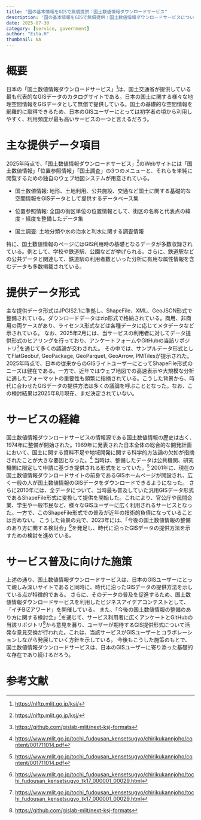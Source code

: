 ```yaml
---
title: "国の基本情報をGISで無償提供：国土数値情報ダウンロードサービス"
description: '国の基本情報をGISで無償提供：国土数値情報ダウンロードサービスについて'
date: 2025-07-30
category: [service, government]
author: "Eita.H"
thumbnail: NA
---
```


# 概要
日本の「国土数値情報ダウンロードサービス」[^1]は、国土交通省が提供している最も代表的なGISデータのカタログサイトである。日本の国土に関する様々な地理空間情報をGISデータとして無償で提供している。国土の基礎的な空間情報を網羅的に取得できるため、日本のGISユーザーにとっては初学者の頃から利用しやすく、利用頻度が最も高いサービスの一つと言えるだろう。

# 主な提供データ項目
2025年時点で、「国土数値情報ダウンロードサービス」[^1]のWebサイトには「国土数値情報」「位置参照情報」「国土調査」の3つのメニューと、それらを単純に閲覧するための独自のウェブ地図システムが用意されている。

 - 国土数値情報: 地形、土地利用、公共施設、交通など国土に関する基礎的な空間情報をGISデータとして提供するデータベース集

 - 位置参照情報: 全国の街区単位の位置情報として、街区の名称と代表点の緯度・経度を整備したデータ集

 - 国土調査: 土地分類や水の治水と利水に関する調査情報

特に、国土数値情報のページにはGIS利用時の基礎となるデータが多数収録されている。例として、学校や鉄道駅、公園などが挙げられる。さらに、鉄道駅などの公共データと関連して、鉄道駅の利用者数といった分析に有用な属性情報を含むデータも多数掲載されている。

# 提供データ形式
主な提供データ形式はJPGIS2.1に準拠し、ShapeFile、XML、GeoJSON形式で整備されている。ダウンロードデータはzip形式で格納されている。商用、非商用の両ケースがあり、ライセンス形式などは各種データに応じてメタデータなど示されている。
なお、2025年2月には、当サービスの利用者に対してデータ提供形式のヒアリングを行っており、アンケートフォームやGitHubの当該リポジトリ[^2]を通じて多くの議論が交わされた。
その中では、サンプルデータ形式としてFlatGeobuf, GeoPackage, GeoParquet, GeoArrow, PMTilesが提示された。2025年時点で、日本の従来からのGISライトユーザーにとってShapeFile形式のニーズは健在である。一方で、近年ではウェブ地図での高速表示や大規模な分析に適したフォーマットの重要性も頻繁に指摘されている。こうした背景から、時代に合わせたGISデータの提供方法は多くの議論を呼ぶこととなった。なお、この検討結果は2025年8月現在、まだ決定されていない。

# サービスの経緯
国土数値情報ダウンロードサービスの情報源である国土数値情報の歴史は古く、1974年に整備が開始された。1969年に発表された日本全体の総合的な開発計画において、国土に関する資料不足や地域開発に関する科学的方法論の欠如が指摘されたことが大きな要因となった。[^3] 当時は、整備したデータは公共機関、研究機関に限定して申請に基づき提供される形式をとっていた。[^3]
2001年に、現在の国土数値情報ダウンロードサイトの前身であるGISホームページが開設され、広く一般の人が国土数値情報のGISデータをダウンロードできるようになった。
さらに2010年には、全データについて、当時最も普及していた汎用GISデータ形式であるShapeFile形式に変換して提供を開始した。これにより、官公庁や民間企業、学生や一般市民など、様々なGISユーザーに広く利用されるサービスとなった。一方で、このShapeFile形式での普及が近年の技術的負債になっていることは否めない。
こうした背景の元で、2023年には、「今後の国土数値情報の整備のあり方に関する検討会」[^4]を発足し、時代に沿ったGISデータの提供方法を示すための検討を進めている。

# サービス普及に向けた施策
上述の通り、国土数値情報ダウンロードサービスは、日本のGISユーザーにとって親しみ深いサイトであると同時に、時代に沿ったGISデータの提供方法を示している点が特徴的である。
さらに、そのデータの普及を促進するため、国土数値情報ダウンロードサービスを利用したビジネスアイデアコンテストとして、「イチBIZアワード」を開催している。
また、「今後の国土数値情報の整備のあり方に関する検討会」[^4]を通じて、サービス利用者に広くアンケートとGitHubの当該リポジトリ[^2]から意見を募り、ユーザーが期待するGIS提供形式について活発な意見交換が行われた。これは、当該サービスがGISユーザーとコラボレーションしながら発展していく方針を示している。
今後もこうした施策のもとで、国土数値情報ダウンロードサービスは、日本のGISユーザーに寄り添った基礎的な存在であり続けるだろう。
 
# 参考文献
[^1]: https://nlftp.mlit.go.jp/ksj/
[^2]: https://github.com/gislab-mlit/next-ksj-formats
[^3]: https://www.mlit.go.jp/tochi_fudousan_kensetsugyo/chirikukannjoho/content/001711014.pdf
[^4]: https://www.mlit.go.jp/tochi_fudousan_kensetsugyo/chirikukannjoho/tochi_fudousan_kensetsugyo_tk17_000001_00029.html